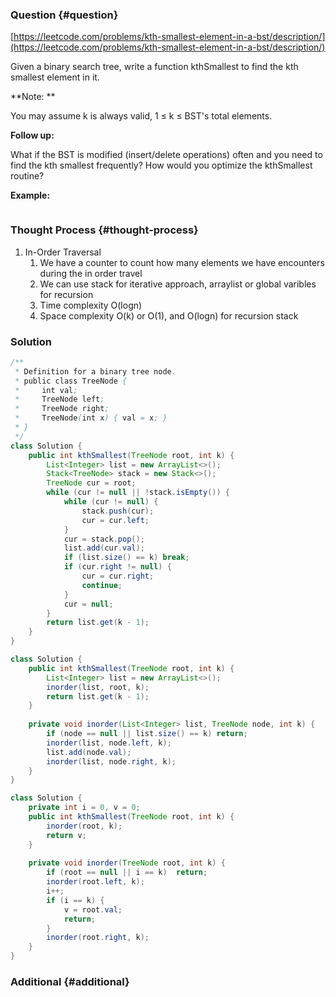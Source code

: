 ### Question {#question}

[https://leetcode.com/problems/kth-smallest-element-in-a-bst/description/](https://leetcode.com/problems/kth-smallest-element-in-a-bst/description/)

Given a binary search tree, write a function kthSmallest to find the kth smallest element in it.

**Note: **

You may assume k is always valid, 1 ≤ k ≤ BST's total elements.

**Follow up:**

What if the BST is modified \(insert/delete operations\) often and you need to find the kth smallest frequently? How would you optimize the kthSmallest routine?

**Example:**

```

```

### Thought Process {#thought-process}

1. In-Order Traversal
   1. We have a counter to count how many elements we have encounters during the in order travel
   2. We can use stack for iterative approach, arraylist or global varibles for recursion
   3. Time complexity O\(logn\)
   4. Space complexity O\(k\) or O\(1\), and O\(logn\) for recursion stack

### Solution

```java
/**
 * Definition for a binary tree node.
 * public class TreeNode {
 *     int val;
 *     TreeNode left;
 *     TreeNode right;
 *     TreeNode(int x) { val = x; }
 * }
 */
class Solution {
    public int kthSmallest(TreeNode root, int k) {
        List<Integer> list = new ArrayList<>();
        Stack<TreeNode> stack = new Stack<>();
        TreeNode cur = root;
        while (cur != null || !stack.isEmpty()) {
            while (cur != null) {
                stack.push(cur);
                cur = cur.left;
            }
            cur = stack.pop();
            list.add(cur.val);
            if (list.size() == k) break;
            if (cur.right != null) {
                cur = cur.right;
                continue;
            }
            cur = null;
        }
        return list.get(k - 1);
    }
}
```

```java
class Solution {
    public int kthSmallest(TreeNode root, int k) {
        List<Integer> list = new ArrayList<>();
        inorder(list, root, k);
        return list.get(k - 1);
    }
    
    private void inorder(List<Integer> list, TreeNode node, int k) {
        if (node == null || list.size() == k) return;
        inorder(list, node.left, k);
        list.add(node.val);
        inorder(list, node.right, k);
    }
}
```

```java
class Solution {
    private int i = 0, v = 0;
    public int kthSmallest(TreeNode root, int k) {
        inorder(root, k);
        return v;
    }
    
    private void inorder(TreeNode root, int k) {
        if (root == null || i == k)  return;
        inorder(root.left, k);
        i++;
        if (i == k) {
            v = root.val;
            return;
        }
        inorder(root.right, k);
    }
}
```

### Additional {#additional}



